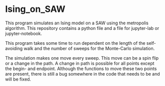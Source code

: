# Ising_on_SAW
This program simulates an Ising model on a SAW using the metropolis algorithm.
This repository contains a python file and a file for jupyter-lab or jupyter-notebook.

This program takes some time to run dependent on the length of the self-avoiding walk 
and the number of sweeps for the Monte-Carlo simulation. 

The simulation makes one move every sweep. This move can be a spin flip or a change in the path.
A change in path is possible for all points except the begin- and endpoint. Although the functions 
to move these two points are present, there is still a bug somewhere in the code that needs to be and will be fixed.
